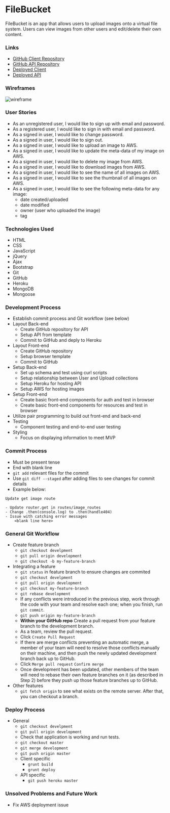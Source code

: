 # FileBucket
FileBucket is an app that allows users to upload images onto a virtual file
system. Users can view images from other users and edit/delete their own content.

### Links
* [GitHub Client Repository](https://github.com/honeybunchesofgoats/filebucket-client)
* [GitHub API Repository](https://github.com/honeybunchesofgoats/file-bucket-api)
* [Deployed Client](https://honeybunchesofgoats.github.io/filebucket-client/)
* [Deployed API](https://infinite-ridge-36732.herokuapp.com)

### Wireframes
![wireframe](https://i.imgur.com/ANLpVdt.jpg)

### User Stories
* As an unregistered user, I would like to sign up with email and password.
* As a registered user, I would like to sign in with email and password.
* As a signed in user, I would like to change password.
* As a signed in user, I would like to sign out.
* As a signed in user, I would like to upload an image to AWS.
* As a signed in user, I would like to update the meta-data of my image on AWS.
* As a signed in user, I would like to delete my image from AWS.
* As a signed in user, I would like to download images from AWS.
* As a signed in user, I would like to see the name of all images on AWS.
* As a signed in user, I would like to see the thumbnail of all images on AWS.
* As a signed in user, I would like to see the following meta-data for any image:
  - date created/uploaded
  - date modified
  - owner (user who uploaded the image)
  - tag

### Technologies Used
* HTML
* CSS
* JavaScript
* jQuery
* Ajax
* Bootstrap
* Git
* GitHub
* Heroku
* MongoDB
* Mongoose

### Development Process
* Establish commit process and Git workflow (see below)
* Layout Back-end
  - Create GitHub repository for API
  - Setup API from template
  - Commit to GitHub and deply to Heroku
* Layout Front-end
  - Create GitHub repository
  - Setup browser template
  - Commit to GitHub
* Setup Back-end
  - Set up schema and test using curl scripts
  - Setup relationship between User and Upload collections
  - Setup Heroku for hosting API
  - Setup AWS for hosting images
* Setup Front-end
  - Create basic front-end components for auth and test in browser
  - Create basic front-end components for resources and test in browser
* Utilize pair programming to build out front-end and back-end
* Testing
  - Component testing and end-to-end user testing
* Styling
  - Focus on displaying information to meet MVP


### Commit Process
* Must be present tense
* End with blank line
* `git add` relevant files for the commit
* Use `git diff --staged` after adding files to see changes for commit details
* Example below:

```
Update get image route

- Update router.get in routes/image_routes
- Change .then(console.log) to .then(handle404)
- Issue with catching error messages
    <blank line here>
```
### General Git Workflow
* Create feature branch
  - `git checkout develpment`
  - `git pull origin development`
  - `git checkout -b my-feature-branch`
* Integrating a feature
  - `git status` in feature branch to ensure changes are commited
  - `git checkout develpment`
  - `git pull origin development`
  - `git checkout my-feature-branch`
  - `git rebase development`
  - If any conflicts were introduced in the previous step, work through the code with your team and resolve each one; when you finish, run `git commit`.
  - `git push origin my-feature-branch`
  - <b>Within your GitHub repo</b> Create a pull request from your feature branch to the development branch.
  - As a team, review the pull request.
  - Click `Create Pull Request`
  - If there are merge conflicts preventing an automatic merge, a member of your team will need to resolve those conflicts manually on their machine, and then push the newly updated development branch back up to GitHub.
  - Click `Merge pull request` `Confirm merge`
  - Once development has been updated, other members of the team will need to rebase their own feature branches on it (as described in Step 2) before they push up those feature branches up to GitHub.
* Other features
  - `git fetch origin` to see what exists on the remote server. After that, you can checkout a branch.

### Deploy Process
* General
  - `git checkout develpment`
  - `git pull origin development`
  - Check that application is working and run tests.
  - `git checkout master`
  - `git merge development`
  - `git push origin master`
  - Client specific
    - `grunt build`
    - `grunt deploy`
  - API specific
    - `git push heroku master`

### Unsolved Problems and Future Work
* Fix AWS deployment issue

